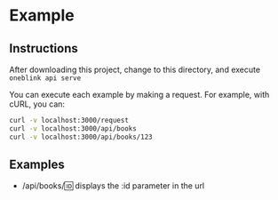 # Example

## Instructions

After downloading this project,
change to this directory,
and execute `oneblink api serve`

You can execute each example by making a request.
For example, with cURL, you can:

```sh
curl -v localhost:3000/request
curl -v localhost:3000/api/books
curl -v localhost:3000/api/books/123
```

## Examples

- /api/books/:id: displays the :id parameter in the url
